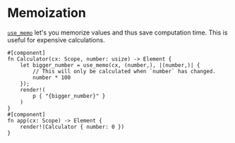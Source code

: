 # Memoization

[`use_memo`](https://docs.rs/dioxus-hooks/latest/dioxus_hooks/fn.use_memo.html) let's you memorize values and thus save computation time. This is useful for expensive calculations.

```rust, no_run
#[component]
fn Calculator(cx: Scope, number: usize) -> Element {
    let bigger_number = use_memo(cx, (number,), |(number,)| {
        // This will only be calculated when `number` has changed.
        number * 100
    });
    render!(
        p { "{bigger_number}" }
    )
}
#[component]
fn app(cx: Scope) -> Element {
    render!(Calculator { number: 0 })
}
```
